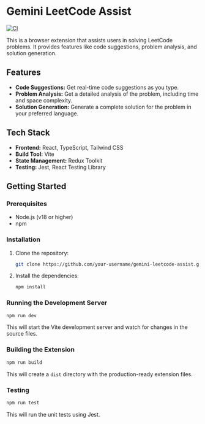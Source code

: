 # Gemini LeetCode Assist

[![CI](https://github.com/santhoshkumar/gemini-leetcode-assist/actions/workflows/ci.yml/badge.svg)](https://github.com/santhoshkumar/gemini-leetcode-assist/actions/workflows/ci.yml)

This is a browser extension that assists users in solving LeetCode problems. It provides features like code suggestions, problem analysis, and solution generation.

## Features

- **Code Suggestions:** Get real-time code suggestions as you type.
- **Problem Analysis:** Get a detailed analysis of the problem, including time and space complexity.
- **Solution Generation:** Generate a complete solution for the problem in your preferred language.

## Tech Stack

- **Frontend:** React, TypeScript, Tailwind CSS
- **Build Tool:** Vite
- **State Management:** Redux Toolkit
- **Testing:** Jest, React Testing Library

## Getting Started

### Prerequisites

- Node.js (v18 or higher)
- npm

### Installation

1.  Clone the repository:
    ```bash
    git clone https://github.com/your-username/gemini-leetcode-assist.git
    ```
2.  Install the dependencies:
    ```bash
    npm install
    ```

### Running the Development Server

```bash
npm run dev
```

This will start the Vite development server and watch for changes in the source files.

### Building the Extension

```bash
npm run build
```

This will create a `dist` directory with the production-ready extension files.

### Testing

```bash
npm run test
```

This will run the unit tests using Jest.

